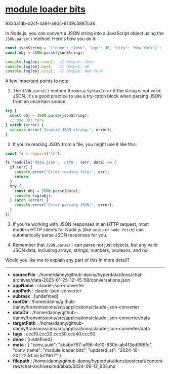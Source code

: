 # [module loader bits](https://claude.ai/chat/ababe767-af96-4e10-830b-ab4f3ad096fd)

9333a1db-d2cf-4a91-a90c-8149c5887b36

 In Node.js, you can convert a JSON string into a JavaScript object using the `JSON.parse()` method. Here's how you do it:

```javascript
const jsonString = '{"name": "John", "age": 30, "city": "New York"}';
const obj = JSON.parse(jsonString);

console.log(obj.name);  // Output: John
console.log(obj.age);   // Output: 30
console.log(obj.city);  // Output: New York
```

A few important points to note:

1. The `JSON.parse()` method throws a `SyntaxError` if the string is not valid JSON. It's a good practice to use a try-catch block when parsing JSON from an uncertain source:

```javascript
try {
  const obj = JSON.parse(jsonString);
  // Use obj here
} catch (error) {
  console.error('Invalid JSON string:', error);
}
```

2. If you're reading JSON from a file, you might use it like this:

```javascript
const fs = require('fs');

fs.readFile('data.json', 'utf8', (err, data) => {
  if (err) {
    console.error('Error reading file:', err);
    return;
  }
  try {
    const obj = JSON.parse(data);
    console.log(obj);
  } catch (error) {
    console.error('Error parsing JSON:', error);
  }
});
```

3. If you're working with JSON responses in an HTTP request, most modern HTTP clients for Node.js (like `axios` or `node-fetch`) can automatically parse JSON responses for you.

4. Remember that `JSON.parse()` can parse not just objects, but any valid JSON data, including arrays, strings, numbers, booleans, and null.

Would you like me to explain any part of this in more detail?

---

* **sourceFile** : /home/danny/github-danny/hyperdata/docs/chat-archives/data-2025-01-25-12-45-58/conversations.json
* **appName** : claude-json-converter
* **appPath** : claude-json-converter
* **subtask** : [undefined]
* **rootDir** : /home/danny/github-danny/transmissions/src/applications/claude-json-converter
* **dataDir** : /home/danny/github-danny/transmissions/src/applications/claude-json-converter/data
* **targetPath** : /home/danny/github-danny/transmissions/src/applications/claude-json-converter/data
* **tags** : ccc10.ccc20.ccc30.ccc40.ccc50
* **done** : [undefined]
* **meta** : {
  "conv_uuid": "ababe767-af96-4e10-830b-ab4f3ad096fd",
  "conv_name": "module loader bits",
  "updated_at": "2024-10-20T22:51:55.571161Z"
}
* **filepath** : /home/danny/github-danny/hyperdata/docs/postcraft/content-raw/chat-archives/md/abab/2024-09-12_933.md